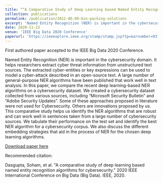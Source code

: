 ```yaml
---
title: ““A Comparative Study of Deep Learning based Named Entity Recognition Algorithms for Cybersecurity””
collection: publications
permalink: /publication/2012-06-09-bin-packing-solutions
excerpt: 'Named Entity Recognition (NER) is important in the cybersecurity domain. It helps researchers extract cyber threat information from unstructured text sources. The extracted cyber-entities or key expressions can be used to model a cyber-attack described in an open-source text. A large number of general-purpose NER algorithms have been published that work well in text analysis. In this paper, we compare the recent deep learning-based NER algorithms on a cybersecurity dataset. We created a cybersecurity dataset collected from various sources, including “Microsoft Security Bulletin” and “Adobe Security Updates”. Some of these approaches proposed in literature were not used for Cybersecurity. Others are innovations proposed by us. This comparative study helps us identify the NER algorithms that are robust and can work well in sentences taken from a large number of cybersecurity sources. We tabulate their performance on the test set and identify the best NER algorithm for a cybersecurity corpus. We also discuss the different embedding strategies that aid in the process of NER for the chosen deep learning algorithms. '
date: 2020-11-23
venue: 'IEEE Big Data 2020 Conference'
paperurl: 'https://ieeexplore.ieee.org/stamp/stamp.jsp?tp=&arnumber=9378482'
---
```

First authored paper accepted to the IEEE Big Data 2020 Conference.

Named Entity Recognition (NER) is important in the cybersecurity domain. It helps researchers extract cyber threat information from unstructured text sources. The extracted cyber-entities or key expressions can be used to model a cyber-attack described in an open-source text. A large number of general-purpose NER algorithms have been published that work well in text analysis. In this paper, we compare the recent deep learning-based NER algorithms on a cybersecurity dataset. We created a cybersecurity dataset collected from various sources, including “Microsoft Security Bulletin” and “Adobe Security Updates”. Some of these approaches proposed in literature were not used for Cybersecurity. Others are innovations proposed by us. This comparative study helps us identify the NER algorithms that are robust and can work well in sentences taken from a large number of cybersecurity sources. We tabulate their performance on the test set and identify the best NER algorithm for a cybersecurity corpus. We also discuss the different embedding strategies that aid in the process of NER for the chosen deep learning algorithms.

[Download paper here](https://ieeexplore.ieee.org/stamp/stamp.jsp?tp=&arnumber=9378482)

Recommended citation:

Dasgupta, Soham, et al. "A comparative study of deep learning based named entity recognition algorithms for cybersecurity." 2020 IEEE International Conference on Big Data (Big Data). IEEE, 2020.
